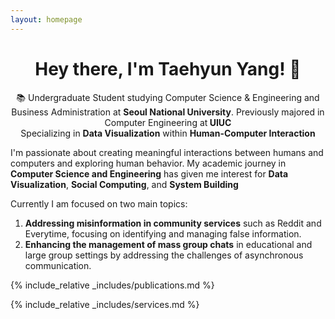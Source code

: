 ```yaml
---
layout: homepage
---
```


<h1 align="center">Hey there, I'm Taehyun Yang! 👋</h1>

<p align="center">
 📚 Undergraduate Student studying Computer Science & Engineering and Business Administration at <strong>Seoul National University</strong>. Previously majored in Computer Engineering at<strong> UIUC</strong>
  <br>
  Specializing in <strong>Data Visualization</strong> within <strong>Human-Computer Interaction</strong>
</p>

I'm passionate about creating meaningful interactions between humans and computers and exploring human behavior. My academic journey in **Computer Science and Engineering** has given me interest for **Data Visualization**, **Social Computing**, and **System Building**

Currently I am focused on two main topics:

1. **Addressing misinformation in community services** such as Reddit and Everytime, focusing on identifying and managing false information.
2. **Enhancing the management of mass group chats** in educational and large group settings by addressing the challenges of asynchronous communication.

{% include_relative _includes/publications.md %}

{% include_relative _includes/services.md %}
